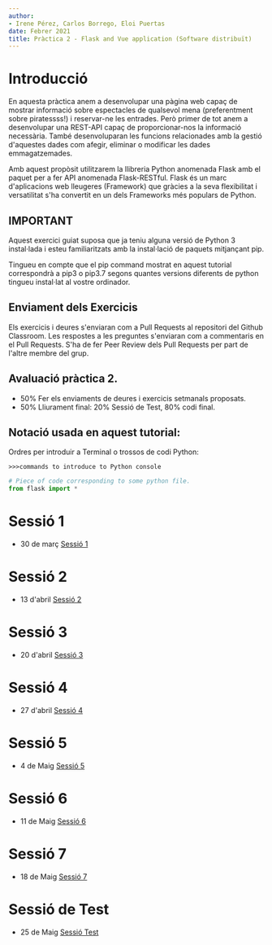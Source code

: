 ```yaml
---
author:
- Irene Pérez, Carlos Borrego, Eloi Puertas
date: Febrer 2021
title: Pràctica 2 - Flask and Vue application (Software distribuït)
---
```


Introducció
============

En aquesta pràctica anem a desenvolupar una pàgina web capaç de mostrar 
informació sobre espectacles de qualsevol mena (preferentment sobre piratessss!) i reservar-ne les entrades.
Però primer de tot anem a desenvolupar una REST-API capaç de proporcionar-nos la informació necessària. També desenvoluparan les funcions relacionades amb la gestió d'aquestes dades com
afegir, eliminar o modificar les dades emmagatzemades.

Amb aquest propòsit utilitzarem la llibreria Python anomenada Flask amb el paquet per a fer  API anomenada Flask-RESTful. Flask
és un marc d'aplicacions web lleugeres (Framework) que gràcies a la seva flexibilitat i
versatilitat s'ha convertit en un dels Frameworks més populars de Python.

IMPORTANT
---------

Aquest exercici guiat suposa que ja teniu alguna versió de Python 3
instal·lada i esteu familiaritzats amb la instal·lació de paquets mitjançant pip.

Tingueu en compte que el pip command mostrat en aquest tutorial correspondrà a pip3 o
pip3.7 segons quantes versions diferents de python tingueu
instal·lat al vostre ordinador.

Enviament dels Exercicis
------------------------
Els exercicis i deures s'enviaran com a Pull Requests al repositori del Github Classroom. Les respostes a les preguntes 
s'enviaran com a commentaris en el Pull Requests. S'ha de fer Peer Review dels Pull Requests per part de l'altre membre del grup.

Avaluació pràctica 2.
---------------------------
- 50% Fer els enviaments de deures i exercicis setmanals proposats.
- 50% Lliurament final: 20% Sessió de Test, 80% codi final.

Notació usada en aquest tutorial: 
-------------------------------

 Ordres per introduir a Terminal o trossos de codi Python:

    >>>commands to introduce to Python console

```python
# Piece of code corresponding to some python file. 
from flask import *
```

Sessió 1
=========
- 30 de març [Sessió 1](https://github.com/SoftwareDistribuitUB-2022/Practica2/blob/main/Sessio_1.md)

Sessió 2
=========
- 13 d'abril [Sessió 2](https://github.com/SoftwareDistribuitUB-2022/Practica2/blob/main/Sessio_2.md)

Sessió 3
=========
- 20 d'abril [Sessió 3](https://github.com/SoftwareDistribuitUB-2002/Practica2/blob/main/Sessio_3.md)

Sessió 4
=========
- 27 d'abril [Sessió 4](https://github.com/SoftwareDistribuitUB-2022/Practica2/blob/main/Sessio_4.md)

Sessió 5
=========
- 4 de Maig [Sessió 5](https://github.com/SoftwareDistribuitUB-2022/Practica2/blob/main/Sessio_5.md)

Sessió 6
=========
- 11 de Maig [Sessió 6](https://github.com/SoftwareDistribuitUB-2022/Practica2/blob/main/Sessio_6.md)

Sessió 7
=========
- 18 de Maig [Sessió 7](https://github.com/SoftwareDistribuitUB-2022/Practica2/blob/main/Sessio_7.md)

Sessió de Test
=========
- 25 de Maig [Sessió Test](https://github.com/SoftwareDistribuitUB-2022/Practica2/blob/main/Sessio_Test.md)
